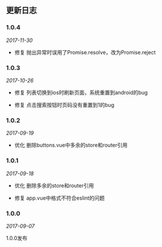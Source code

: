 ## 更新日志

### 1.0.4

*2017-11-30*

- 修复 抛出异常时误用了Promise.resolve，改为Promise.reject

### 1.0.3

*2017-10-26*

- 修复 列表切换到ios时刷新页面，系统重置到android的bug

- 修复 点击搜索按钮时页码没有重置到1的bug

### 1.0.2

*2017-09-19*

- 优化 删除buttons.vue中多余的store和router引用

### 1.0.1

*2017-09-18*

- 优化 删除多余的store和router引用

- 修复 app.vue中格式不符合eslint的问题

### 1.0.0

*2017-09-07*

1.0.0发布